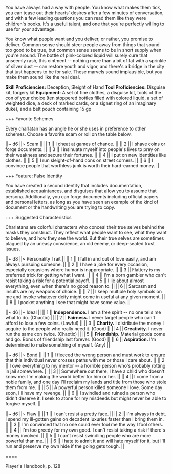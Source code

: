 You have always had a way with people. You know what makes them tick, you can tease out their hearts' desires after a few minutes of conversation, and with a few leading questions you can read them like they were children's books. It's a useful talent, and one that you're perfectly willing to use for your advantage.

You know what people want and you deliver, or rather, you promise to deliver. Common sense should steer people away from things that sound too good to be true, but common sense seems to be in short supply when you're around. The bottle of pink-colored liquid will surely cure that unseemly rash, this ointment -- nothing more than a bit of fat with a sprinkle of silver dust -- can restore youth and vigor, and there's a bridge in the city that just happens to be for sale. These marvels sound implausible, but you make them sound like the real deal.

**Skill Proficiencies:** Deception, Sleight of Hand
**Tool Proficiencies:** Disguise kit, forgery kit
**Equipment:** A set of fine clothes, a disguise kit, tools of the con of your choice (ten stoppered bottles filled with colored liquid, a set of weighted dice, a deck of marked cards, or a signet ring of an imaginary duke), and a belt pouch containing 15 gp

+++ Favorite Schemes

Every charlatan has an angle he or she uses in preference to other schemes. Choose a favorite scam or roll on the table below.

||~ d6 ||~ Scam ||
|| 1 || I cheat at games of chance. ||
|| 2 || I shave coins or forge documents. ||
|| 3 || I insinuate myself into people's lives to prey on their weakness and secure their fortunes. ||
|| 4 || I put on new identities like clothes. ||
|| 5 || I run sleight-of-hand cons on street corners. ||
|| 6 || I convince people that worthless junk is worth their hard-earned money. ||

+++ Feature: False Identity

You have created a second identity that includes documentation, established acquaintances, and disguises that allow you to assume that persona. Additionally, you can forge documents including official papers and personal letters, as long as you have seen an example of the kind of document or the handwriting you are trying to copy.

+++ Suggested Characteristics

Charlatans are colorful characters who conceal their true selves behind the masks they construct. They reflect what people want to see, what they want to believe, and how they see the world. But their true selves are sometimes plagued by an uneasy conscience, an old enemy, or deep-seated trust issues.

||~ d8 ||~ Personality Trait ||
|| 1 || I fall in and out of love easily, and am always pursuing someone. ||
|| 2 || I have a joke for every occasion, especially occasions where humor is inappropriate. ||
|| 3 || Flattery is my preferred trick for getting what I want. ||
|| 4 || I'm a born gambler who can't resist taking a risk for a potential payoff. ||
|| 5 || I lie about almost everything, even when there's no good reason to. ||
|| 6 || Sarcasm and insults are my weapons of choice. ||
|| 7 || I keep multiple holy symbols on me and invoke whatever deity might come in useful at any given moment. ||
|| 8 || I pocket anything I see that might have some value. ||

||~ d6 ||~ Ideal ||
|| 1 || **Independence.** I am a free spirit -- no one tells me what to do. (Chaotic) ||
|| 2 || **Fairness.** I never target people who can't afford to lose a few coins. (Lawful) ||
|| 3 || **Charity.** I distribute the money I acquire to the people who really need it. (Good) ||
|| 4 || **Creativity.** I never run the same con twice. (Chaotic) ||
|| 5 || **Friendship.** Material goods come and go. Bonds of friendship last forever. (Good) ||
|| 6 || **Aspiration.** I'm determined to make something of myself. (Any) ||

||~ d6 ||~ Bond ||
|| 1 || I fleeced the wrong person and must work to ensure that this individual never crosses paths with me or those I care about. ||
|| 2 || I owe everything to my mentor -- a horrible person who's probably rotting in jail somewhere. ||
|| 3 || Somewhere out there, I have a child who doesn't know me. I'm making the world better for him or her. ||
|| 4 || I come from a noble family, and one day I'll reclaim my lands and title from those who stole them from me. ||
|| 5 || A powerful person killed someone I love. Some day soon, I'll have my revenge. ||
|| 6 || I swindled and ruined a person who didn't deserve it. I seek to atone for my misdeeds but might never be able to forgive myself. ||

||~ d6 ||~ Flaw ||
|| 1 || I can't resist a pretty face. ||
|| 2 || I'm always in debt. I spend my ill-gotten gains on decadent luxuries faster than I bring them in. ||
|| 3 || I'm convinced that no one could ever fool me the way I fool others. ||
|| 4 || I'm too greedy for my own good. I can't resist taking a risk if there's money involved. ||
|| 5 || I can't resist swindling people who are more powerful than me. ||
|| 6 || I hate to admit it and will hate myself for it, but I'll run and preserve my own hide if the going gets tough. ||

====

Player's Handbook, p. 128